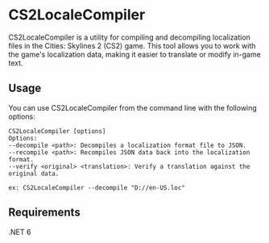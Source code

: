# CS2LocaleCompiler
CS2LocaleCompiler is a utility for compiling and decompiling localization files in the Cities: Skylines 2 (CS2) game. This tool allows you to work with the game's localization data, making it easier to translate or modify in-game text.

## Usage

You can use CS2LocaleCompiler from the command line with the following options:

```
CS2LocaleCompiler [options]
Options:
--decompile <path>: Decompiles a localization format file to JSON.
--recompile <path>: Recompiles JSON data back into the localization format.
--verify <original> <translation>: Verify a translation against the original data.

ex: CS2LocaleCompiler --decompile "D://en-US.loc"
```

## Requirements
.NET 6
